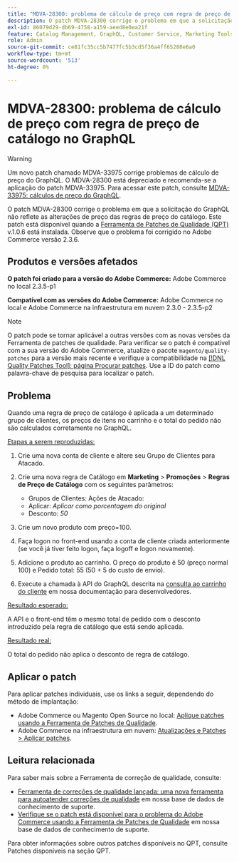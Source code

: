 ```yaml
---
title: "MDVA-28300: problema de cálculo de preço com regra de preço de catálogo no GraphQL"
description: O patch MDVA-28300 corrige o problema em que a solicitação do GraphQL não reflete as alterações de preço das regras de preço do catálogo. Este patch está disponível quando a Ferramenta de correções de qualidade (QPT) v.1.0.6 é instalada. Observe que o problema foi corrigido no Adobe Commerce versão 2.3.6.
exl-id: 86079d29-db69-4758-a159-aeed8e0ea21f
feature: Catalog Management, GraphQL, Customer Service, Marketing Tools, Orders, Price Rules
role: Admin
source-git-commit: ce81fc35cc5b7477fc5b3cd5f36a4ff65280e6a0
workflow-type: tm+mt
source-wordcount: '513'
ht-degree: 0%

---
```


# MDVA-28300: problema de cálculo de preço com regra de preço de catálogo no GraphQL

>[!WARNING]
>
>Um novo patch chamado MDVA-33975 corrige problemas de cálculo de preço do GraphQL. O MDVA-28300 está depreciado e recomenda-se a aplicação do patch MDVA-33975. Para acessar este patch, consulte [MDVA-33975: cálculos de preço do GraphQL](https://experienceleague.adobe.com/docs/commerce-knowledge-base/kb/support-tools/patches/mdva-33975-magento-patch-graphql-price-calculations.html).

O patch MDVA-28300 corrige o problema em que a solicitação do GraphQL não reflete as alterações de preço das regras de preço do catálogo. Este patch está disponível quando a [Ferramenta de Patches de Qualidade (QPT)](/help/announcements/adobe-commerce-announcements/magento-quality-patches-released-new-tool-to-self-serve-quality-patches.md) v.1.0.6 está instalada. Observe que o problema foi corrigido no Adobe Commerce versão 2.3.6.

## Produtos e versões afetados

**O patch foi criado para a versão do Adobe Commerce:** Adobe Commerce no local 2.3.5-p1

**Compatível com as versões do Adobe Commerce:** Adobe Commerce no local e Adobe Commerce na infraestrutura em nuvem 2.3.0 - 2.3.5-p2

>[!NOTE]
>
>O patch pode se tornar aplicável a outras versões com as novas versões da Ferramenta de patches de qualidade. Para verificar se o patch é compatível com a sua versão do Adobe Commerce, atualize o pacote `magento/quality-patches` para a versão mais recente e verifique a compatibilidade na [[!DNL Quality Patches Tool]: página Procurar patches](https://devdocs.magento.com/quality-patches/tool.html#patch-grid). Use a ID do patch como palavra-chave de pesquisa para localizar o patch.

## Problema

Quando uma regra de preço de catálogo é aplicada a um determinado grupo de clientes, os preços de itens no carrinho e o total do pedido não são calculados corretamente no GraphQL.

<u>Etapas a serem reproduzidas:</u>

1. Crie uma nova conta de cliente e altere seu Grupo de Clientes para Atacado.
1. Crie uma nova regra de Catálogo em **Marketing** > **Promoções** > **Regras de Preço de Catálogo** com os seguintes parâmetros:
   * Grupos de Clientes: Ações de Atacado:
   * Aplicar: *Aplicar como porcentagem do original*
   * Desconto: *50*


1. Crie um novo produto com preço=100.
1. Faça logon no front-end usando a conta de cliente criada anteriormente (se você já tiver feito logon, faça logoff e logon novamente).
1. Adicione o produto ao carrinho. O preço do produto é 50 (preço normal 100) e Pedido total: 55 (50 + 5 do custo de envio).
1. Execute a chamada à API do GraphQL descrita na [consulta ao carrinho do cliente](https://devdocs.magento.com/guides/v2.3/graphql/queries/customer-cart.html) em nossa documentação para desenvolvedores.

<u>Resultado esperado:</u>

A API e o front-end têm o mesmo total de pedido com o desconto introduzido pela regra de catálogo que está sendo aplicada.

<u>Resultado real:</u>

O total do pedido não aplica o desconto de regra de catálogo.

## Aplicar o patch

Para aplicar patches individuais, use os links a seguir, dependendo do método de implantação:

* Adobe Commerce ou Magento Open Source no local: [Aplique patches usando a Ferramenta de Patches de Qualidade](https://devdocs.magento.com/guides/v2.4/comp-mgr/patching/mqp.html).
* Adobe Commerce na infraestrutura em nuvem: [Atualizações e Patches > Aplicar patches](https://devdocs.magento.com/cloud/project/project-patch.html).

## Leitura relacionada

Para saber mais sobre a Ferramenta de correção de qualidade, consulte:

* [Ferramenta de correções de qualidade lançada: uma nova ferramenta para autoatender correções de qualidade](/help/announcements/adobe-commerce-announcements/magento-quality-patches-released-new-tool-to-self-serve-quality-patches.md) em nossa base de dados de conhecimento de suporte.
* [Verifique se o patch está disponível para o problema do Adobe Commerce usando a Ferramenta de Patches de Qualidade](/help/support-tools/patches-available-in-qpt-tool/check-patch-for-magento-issue-with-magento-quality-patches.md) em nossa base de dados de conhecimento de suporte.

Para obter informações sobre outros patches disponíveis no QPT, consulte Patches disponíveis na seção QPT.
